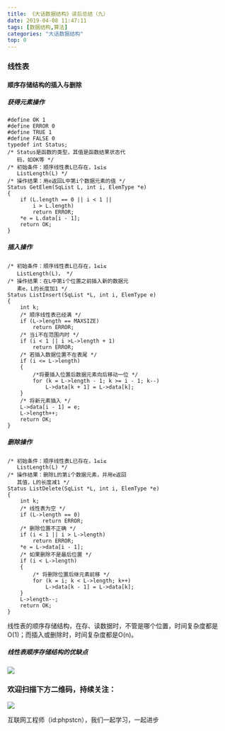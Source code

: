 ```yaml
---
title: 《大话数据结构》读后总结（九）
date: 2019-04-08 11:47:11
tags: [数据结构,算法]
categories: "大话数据结构"
top: 0
---
```

### 线性表
#### 顺序存储结构的插入与删除
##### 获得元素操作
```
#define OK 1
#define ERROR 0
#define TRUE 1
#define FALSE 0
typedef int Status;
/* Status是函数的类型，其值是函数结果状态代
   码，如OK等 */
/* 初始条件：顺序线性表L已存在，1≤i≤
   ListLength(L) */
/* 操作结果：用e返回L中第i个数据元素的值 */
Status GetElem(SqList L, int i, ElemType *e)
{
    if (L.length == 0 || i < 1 || 
        i > L.length)
        return ERROR;
    *e = L.data[i - 1];
    return OK;
}
```
##### 插入操作

```
/* 初始条件：顺序线性表L已存在，1≤i≤
   ListLength(L)， */
/* 操作结果：在L中第i个位置之前插入新的数据元
   素e，L的长度加1 */
Status ListInsert(SqList *L, int i, ElemType e)
{
    int k;
    /* 顺序线性表已经满 */
    if (L->length == MAXSIZE)                       
        return ERROR;
    /* 当i不在范围内时 */
    if (i < 1 || i >L->length + 1)                  
        return ERROR;
    /* 若插入数据位置不在表尾 */
    if (i <= L->length)                             
    {
        /*将要插入位置后数据元素向后移动一位 */
        for (k = L->length - 1; k >= i - 1; k--)    
            L->data[k + 1] = L->data[k];
    }
    /* 将新元素插入 */
    L->data[i - 1] = e;                             
    L->length++;
    return OK;
}
```
##### 删除操作
```
/* 初始条件：顺序线性表L已存在，1≤i≤
   ListLength(L) */
/* 操作结果：删除L的第i个数据元素，并用e返回
   其值，L的长度减1 */
Status ListDelete(SqList *L, int i, ElemType *e)
{
    int k;
    /* 线性表为空 */
    if (L->length == 0)                    
           return ERROR;
    /* 删除位置不正确 */
    if (i < 1 || i > L->length)            
        return ERROR;
    *e = L->data[i - 1];
    /* 如果删除不是最后位置 */
    if (i < L->length)                     
    {
        /* 将删除位置后继元素前移 */
        for (k = i; k < L->length; k++)    
            L->data[k - 1] = L->data[k];
    }
    L->length--;
    return OK;
}
```
线性表的顺序存储结构，在存、读数据时，不管是哪个位置，时间复杂度都是O(1)；而插入或删除时，时间复杂度都是O(n)。
##### 线性表顺序存储结构的优缺点
![](http://ww1.sinaimg.cn/large/a616b9a4gy1g4y0hmhqpkj20w00g40tf.jpg)


### 欢迎扫描下方二维码，持续关注：
![](http://ww1.sinaimg.cn/large/a616b9a4gy1g4xzv954a4j20760763yo.jpg)

互联网工程师（id:phpstcn），我们一起学习，一起进步